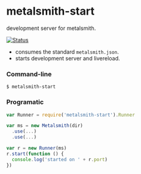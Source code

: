 # metalsmith-start

development server for metalsmith.

[![Status](https://travis-ci.org/rstacruz/metalsmith-start.svg?branch=master)](https://travis-ci.org/rstacruz/metalsmith-start "See test builds")

- consumes the standard `metalsmith.json`.
- starts development server and livereload.

### Command-line

```
$ metalsmith-start
```

### Programatic

```js
var Runner = require('metalsmith-start').Runner

var ms = new Metalsmith(dir)
  .use(...)
  .use(...)

var r = new Runner(ms)
r.start(function () {
  console.log('started on ' + r.port)
})
```
